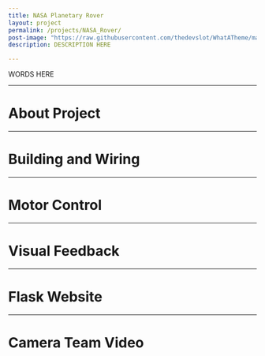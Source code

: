 ```yaml
---
title: NASA Planetary Rover
layout: project
permalink: /projects/NASA_Rover/
post-image: "https://raw.githubusercontent.com/thedevslot/WhatATheme/master/assets/images/SamplePost.png?token=AHMQUEPC4IFADOF5VG4QVN26Z64GG"
description: DESCRIPTION HERE

---
```


WORDS HERE

---

# About Project

---

# Building and Wiring

---

# Motor Control

---

# Visual Feedback

--- 

# Flask Website

---

# Camera Team Video